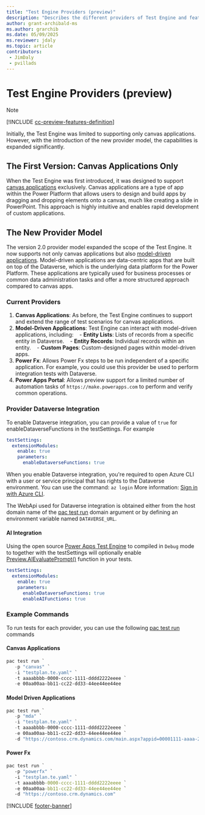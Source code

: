 ```yaml
---
title: "Test Engine Providers (preview)"
description: "Describes the different providers of Test Engine and features the offer"
author: grant-archibald-ms
ms.author: grarchib
ms.date: 05/09/2025
ms.reviewer: jdaly
ms.topic: article
contributors:
 - JimDaly
 - pvillads
---
```


# Test Engine Providers (preview)

> [!NOTE]
> [!INCLUDE [cc-preview-features-definition](../includes/cc-preview-features-definition.md)]

Initially, the Test Engine was limited to supporting only canvas applications. However, with the introduction of the new provider model, the capabilities is expanded significantly.

## The First Version: Canvas Applications Only

When the Test Engine was first introduced, it was designed to support [canvas applications](./canvas-application.md) exclusively. Canvas applications are a type of app within the Power Platform that allows users to design and build apps by dragging and dropping elements onto a canvas, much like creating a slide in PowerPoint. This approach is highly intuitive and enables rapid development of custom applications.

## The New Provider Model

The version 2.0 provider model expanded the scope of the Test Engine. It now supports not only canvas applications but also [model-driven applications](./model-driven-application.md). Model-driven applications are data-centric apps that are built on top of the Dataverse, which is the underlying data platform for the Power Platform. These applications are typically used for business processes or common data administration tasks and offer a more structured approach compared to canvas apps.

### Current Providers

1. **Canvas Applications**: As before, the Test Engine continues to support and extend the range of test scenarios for canvas applications.
2. **Model-Driven Applications**: Test Engine can interact with model-driven applications, including:
   - **Entity Lists**: Lists of records from a specific entity in Dataverse.
   - **Entity Records**: Individual records within an entity.
   - **Custom Pages**: Custom-designed pages within model-driven apps.
3. **Power Fx**: Allows Power Fx steps to be run independent of a specific application. For example, you could use this provider be used to perform integration tests with Dataverse.
4. **Power Apps Portal**: Allows preview support for a limited number of automation tasks of `https://make.powerapps.com` to perform and verify common operations.

### Provider Dataverse Integration

To enable Dataverse integration, you can provide a value of `true` for enableDataverseFunctions in the testSettings. For example

```yaml
testSettings:
  extensionModules:
    enable: true
    parameters:
      enableDataverseFunctions: true
```

When you enable Dataverse integration, you're required to open Azure CLI with a user or service principal that has rights to the Dataverse environment. You can use the command: `az login`  More information: [Sign in with Azure CLI](/cli/azure/authenticate-azure-cli).

The WebApi used for Dataverse integration is obtained either from the host domain name of the [pac test run](../developer/cli/reference/test.md#pac-test-run) domain argument or by defining an environment variable named `DATAVERSE_URL`.

#### AI Integration

Using the open source [Power Apps Test Engine](https://github.com/microsoft/PowerApps-TestEngine) to compiled in `Debug` mode to together with the testSettings will optionally enable [Preview.AIEvaluatePrompt()](./powerfx.md#previewaiexecuteprompt) function in your tests.

```yaml
testSettings:
  extensionModules:
    enable: true
    parameters:
      enableDataverseFunctions: true
      enableAIFunctions: true
```

### Example Commands

To run tests for each provider, you can use the following [pac test run](../developer/cli/reference/test.md#pac-test-run) commands

#### Canvas Applications

```powershell
pac test run `
   -p "canvas" `
   -i "testplan.te.yaml" `
   -t aaaabbbb-0000-cccc-1111-dddd2222eeee `
   -e 00aa00aa-bb11-cc22-dd33-44ee44ee44ee
```

#### Model Driven Applications

```powershell
pac test run `
   -p "mda" `
   -i "testplan.te.yaml" `
   -t aaaabbbb-0000-cccc-1111-dddd2222eeee `
   -e 00aa00aa-bb11-cc22-dd33-44ee44ee44ee `
   -d "https://contoso.crm.dynamics.com/main.aspx?appid=00001111-aaaa-2222-bbbb-3333cccc4444&pagetype=custom&name=dev_home_c8017"
```

#### Power Fx

```cmd
pac test run `
   -p "powerfx" `
   -i "testplan.te.yaml" `
   -t aaaabbbb-0000-cccc-1111-dddd2222eeee `
   -e 00aa00aa-bb11-cc22-dd33-44ee44ee44ee `
   -d "https://contoso.crm.dynamics.com"
```

[!INCLUDE [footer-banner](../includes/footer-banner.md)]
